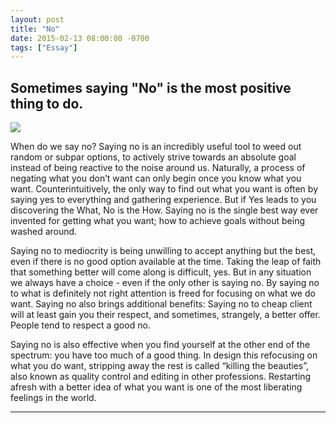 ```yaml
---
layout: post
title: "No"
date: 2015-02-13 08:00:00 -0700
tags: ["Essay"]
---
```


## Sometimes saying "No" is the most positive thing to do.

![](/no/bellows.jpg)

When do we say no? Saying no is an incredibly useful tool to weed out random or subpar options, to actively strive towards an absolute goal instead of being reactive to the noise around us.
Naturally, a process of negating what you don’t want can only begin once you know what you want. Counterintuitively, the only way to find out what you want is often by saying yes to everything and gathering experience. But if Yes leads to you discovering the What, No is the How. Saying no is the single best way ever invented for getting what you want; how to achieve goals without being washed around.

Saying no to mediocrity is being unwilling to accept anything but the best, even if there is no good option available at the time. Taking the leap of faith that something better will come along is difficult, yes. But in any situation we always have a choice - even if the only other is saying no. By saying no to what is definitely not right attention is freed for focusing on what we do want. Saying no also brings additional benefits: Saying no to cheap client will at least gain you their respect, and sometimes, strangely, a better offer. People tend to respect a good no.

Saying no is also effective when you find yourself at the other end of the spectrum: you have too much of a good thing. In design this refocusing on what you do want, stripping away the rest is called “killing the beauties”, also known as quality control and editing in other professions. Restarting afresh with a better idea of what you want is one of the most liberating feelings in the world.

---
